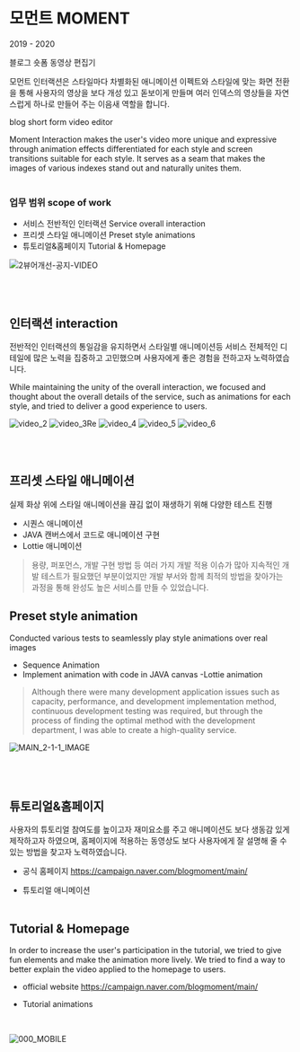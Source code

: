 # 모먼트 MOMENT
2019 - 2020

블로그 숏폼 동영상 편집기

모먼트 인터랙션은 스타일마다 차별화된 애니메이션 이펙트와 스타일에 맞는 화면 전환을 통해 사용자의 영상을 보다 개성 있고
돋보이게 만들며 여러 인덱스의 영상들을 자연스럽게 하나로 만들어 주는 이음새 역할을 합니다.

blog short form video editor

Moment Interaction makes the user's video more unique and expressive through animation effects differentiated for each style and screen transitions suitable for each style.
It serves as a seam that makes the images of various indexes stand out and naturally unites them.
<br><br>
### 업무 범위 scope of work
- 서비스 전반적인 인터랙션 Service overall interaction
- 프리셋 스타일 애니메이션 Preset style animations
- 튜토리얼&홈페이지 Tutorial & Homepage

![2뷰어개선-공지-VIDEO](https://user-images.githubusercontent.com/21286823/196975881-e471388e-b0a6-4594-916c-15e5d3b5e188.gif)


<br><br>
## 인터랙션 interaction
전반적인 인터랙션의 통일감을 유지하면서 스타일별 애니메이션등 서비스 전체적인 디테일에 많은 노력을 집중하고 고민했으며 사용자에게 좋은 경험을 전하고자 노력하였습니다.
<br>

While maintaining the unity of the overall interaction, we focused and thought about the overall details of the service, such as animations for each style, and tried to deliver a good experience to users.

![video_2](https://user-images.githubusercontent.com/21286823/196978402-6cb9c998-eeaa-4e9c-9068-ff0091d16efd.gif)
![video_3Re](https://user-images.githubusercontent.com/21286823/196978508-9a2fd915-a7f0-4cff-a1b6-8c3d9e5d3e87.gif)
![video_4](https://user-images.githubusercontent.com/21286823/196978639-7a5515d5-f85a-4435-bce7-556744cbea86.gif)
![video_5](https://user-images.githubusercontent.com/21286823/196978654-0ec1d65b-3433-4d11-aa72-4689d7fcdf5b.gif)
![video_6](https://user-images.githubusercontent.com/21286823/196978661-2c6576f0-3b00-49ee-897d-8c604e87b06f.gif)

<br><br>
## 프리셋 스타일 애니메이션
실제 화상 위에 스타일 애니메이션을 끊김 없이 재생하기 위해 다양한 테스트 진행
- 시퀀스 애니메이션
- JAVA 캔버스에서 코드로 애니메이션 구현
- Lottie 애니메이션
> 용량, 퍼포먼스, 개발 구현 방법 등 여러 가지 개발 적용 이슈가 많아 지속적인 개발 테스트가 필요했던 부분이었지만 개발 부서와 함께 최적의 방법을 찾아가는 과정을 통해 
> 완성도 높은 서비스를 만들 수 있었습니다. 

## Preset style animation
Conducted various tests to seamlessly play style animations over real images
- Sequence Animation
- Implement animation with code in JAVA canvas
-Lottie animation
> Although there were many development application issues such as capacity, performance, and development implementation method, continuous development testing was required, but through the process of finding the optimal method with the development department,
> I was able to create a high-quality service.
> 
![MAIN_2-1-1_IMAGE](https://user-images.githubusercontent.com/21286823/196977280-d43de59f-a8a2-4d41-a7c3-5af5be94ab6b.gif)
<br><br>
<br><br>
## 튜토리얼&홈페이지
사용자의 튜토리얼 참여도를 높이고자 재미요소를 주고 애니메이션도 보다 생동감 있게 제작하고자 하였으며,
홈페이지에 적용하는 동영상도 보다 사용자에게 잘 설명해 줄 수 있는 방법을 찾고자 노력하였습니다.

- 공식 홈페이지
https://campaign.naver.com/blogmoment/main/

- 튜토리얼 애니메이션
<br><br>
## Tutorial & Homepage
In order to increase the user's participation in the tutorial, we tried to give fun elements and make the animation more lively.
We tried to find a way to better explain the video applied to the homepage to users.

- official website
https://campaign.naver.com/blogmoment/main/

- Tutorial animations
<br>

![000_MOBILE](https://user-images.githubusercontent.com/21286823/196979506-e9948d40-0be9-4972-888d-4c48628e833a.gif)
